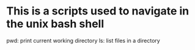 # This is a scripts used to navigate in the unix bash shell
pwd: print current working directory
ls: list files in a directory
